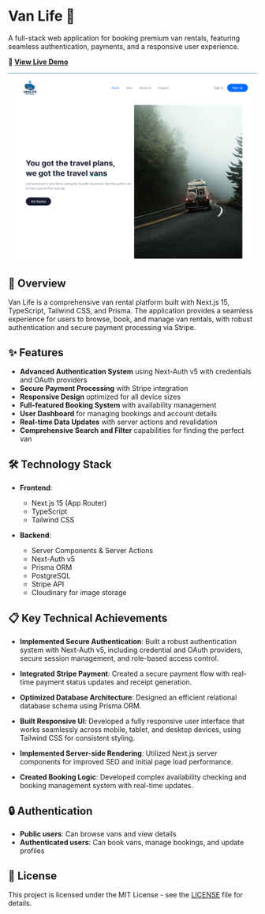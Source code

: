 # Van Life 🚐

A full-stack web application for booking premium van rentals, featuring seamless authentication, payments, and a responsive user experience.

**🚀 [View Live Demo](https://van-life-dusky.vercel.app/)** 


![Van Life Screenshot](./public/images/van-life.png)

## 🌟 Overview

Van Life is a comprehensive van rental platform built with Next.js 15, TypeScript, Tailwind CSS, and Prisma. The application provides a seamless experience for users to browse, book, and manage van rentals, with robust authentication and secure payment processing via Stripe.

## ✨ Features

- **Advanced Authentication System** using Next-Auth v5 with credentials and OAuth providers
- **Secure Payment Processing** with Stripe integration 
- **Responsive Design** optimized for all device sizes
- **Full-featured Booking System** with availability management
- **User Dashboard** for managing bookings and account details
- **Real-time Data Updates** with server actions and revalidation
- **Comprehensive Search and Filter** capabilities for finding the perfect van

## 🛠️ Technology Stack

- **Frontend**:
  - Next.js 15 (App Router)
  - TypeScript
  - Tailwind CSS

- **Backend**:
  - Server Components & Server Actions
  - Next-Auth v5
  - Prisma ORM
  - PostgreSQL
  - Stripe API
  - Cloudinary for image storage


## 📋 Key Technical Achievements

- **Implemented Secure Authentication**: Built a robust authentication system with Next-Auth v5, including credential and OAuth providers, secure session management, and role-based access control.

- **Integrated Stripe Payment**: Created a secure payment flow with real-time payment status updates and receipt generation.

- **Optimized Database Architecture**: Designed an efficient relational database schema using Prisma ORM.

- **Built Responsive UI**: Developed a fully responsive user interface that works seamlessly across mobile, tablet, and desktop devices, using Tailwind CSS for consistent styling.

- **Implemented Server-side Rendering**: Utilized Next.js server components for improved SEO and initial page load performance.

- **Created Booking Logic**: Developed complex availability checking and booking management system with real-time updates.


## 🔒 Authentication

- **Public users**: Can browse vans and view details
- **Authenticated users**: Can book vans, manage bookings, and update profiles

##  📄 License
This project is licensed under the MIT License - see the [LICENSE](./LICENSE) file for details.

